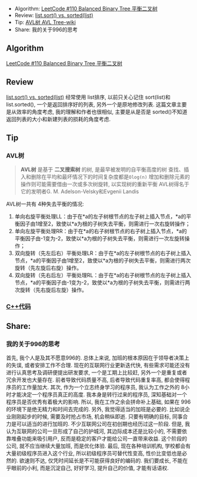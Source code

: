 - Algorithm: [LeetCode #110 Balanced Binary Tree 平衡二叉树](https://www.jianshu.com/p/816432236ace)
- Review: [list.sort() vs. sorted(list)](https://en.wikipedia.org/wiki/AVL_tree)
- Tip: [AVL树 AVL Tree-wiki](https://en.wikipedia.org/wiki/AVL_tree)
- Share: 我的关于996的思考

## Algorithm
[LeetCode #110 Balanced Binary Tree 平衡二叉树](https://www.jianshu.com/p/816432236ace)

## Review
[list.sort() vs. sorted(list)](http://t.cn/ESiYBTC)
经常使用 list排序, 以前只关心记住 sort(list)和 list.sorted(), 一个是返回排序好的列表, 另外一个是原地修改列表. 这篇文章主要是从效率的角度考虑, 我的理解和作者也很相似, 主要是从是否是 sorted()不知道返回列表的大小和新建列表的损耗的角度考虑.

## Tip
### AVL树
> __AVL树__ 是基于 __二叉搜索树__ 的树, 是最早被发明的自平衡高度的树
> 查找、插入和删除在平均和最坏情况下的时间复杂度都是`Olog(n)`
> 增加和删除元素的操作则可能需要借由一次或多次树旋转, 以实现树的重新平衡
> AVL树得名于它的发明者G. M. Adelson-Velsky和Evgenii Landis

AVL树一共有 4种失去平衡的情况:
1. 单向右旋平衡处理LL：由于在\*a的左子树根节点的左子树上插入节点，\*a的平衡因子由1增至2，致使以\*a为根的子树失去平衡，则需进行一次右旋转操作；
2. 单向左旋平衡处理RR：由于在\*a的右子树根节点的右子树上插入节点，\*a的平衡因子由-1变为-2，致使以\*a为根的子树失去平衡，则需进行一次左旋转操作；
3. 双向旋转（先左后右）平衡处理LR：由于在\*a的左子树根节点的右子树上插入节点，\*a的平衡因子由1增至2，致使以\*a为根的子树失去平衡，则需进行两次旋转（先左旋后右旋）操作。
4. 双向旋转（先右后左）平衡处理RL：由于在\*a的右子树根节点的左子树上插入节点，\*a的平衡因子由-1变为-2，致使以\*a为根的子树失去平衡，则需进行两次旋转（先右旋后左旋）操作。

### [C++代码](https://github.com/airmelt/Util/tree/master/AVL)


## Share:
### 我的关于996的思考
首先, 我个人是及其不愿意996的. 总体上来说, 加班的根本原因在于领导者决策上的失误, 或者安排工作不合理. 现在的互联网行业更新迭代快, 有些需求可能还没有进行认真思考及调研便提出研发要求, 一个是工期上比较赶, 另外一个是重复或者冗余开发也大量存在. 前者导致代码质量不高, 后者导致代码重复率高, 都会使得程序员的工作量加大.
其次, 作为一个立志终身学习的程序员, 我认为工作之外的 8小时才能决定一个程序员真正的高度. 我本身是转行过来的程序员, 深知基础对一个程序员是否优秀有着极大的影响. 所以, 我在工作之余会拼命补上基础, 如果在 996的环境下是绝无精力和时间去完成的.
另外, 我觉得适当的加班是必要的. 比如说企业刚刚起步的时候, 需要及时抢占市场, 机会稍纵即逝. 只要有明确的目标, 同事合力是可以适当的进行加班的. 不少互联网公司在初创期也经历过这一阶段. 但是, 我认为互联网的公司一旦形成了自己的护城河, 其边际成本还是比较小的, 不需要依靠堆叠功能来吸引用户, 反而是稳定的客户才能给公司一直带来收益. 这个阶段的公司, 就不应当继续大量加班, 而是优化体验.
最后, 现在各种培训机构, 学校都会有大量初级程序员进入这个行业, 所以初级程序员可替代性变高, 性价比变低也是必然的.
欲速则不达, 仅凭时间延长是不可能获得良好的编码的. 我们要成长, 不能在乎眼前的小利, 而是沉淀自己, 好好学习, 提升自己的价值, 才能有话语权.
